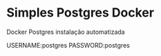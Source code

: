 # Simples Postgres Docker
Docker Postgres instalação automatizada

USERNAME:postgres
PASSWORD:postgres 

